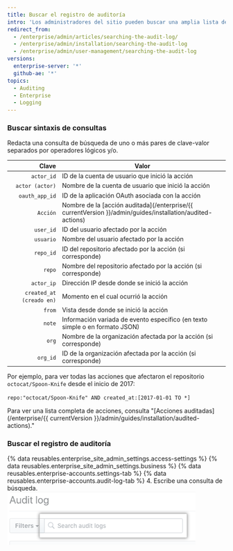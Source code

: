 ```yaml
---
title: Buscar el registro de auditoría
intro: 'Los administradores del sitio pueden buscar una amplia lista de [acciones auditadas](/enterprise/{{ currentVersion }}/admin/guides/installation/audited-actions) en {% data variables.product.product_location_enterprise %}.'
redirect_from:
  - /enterprise/admin/articles/searching-the-audit-log/
  - /enterprise/admin/installation/searching-the-audit-log
  - /enterprise/admin/user-management/searching-the-audit-log
versions:
  enterprise-server: '*'
  github-ae: '*'
topics:
  - Auditing
  - Enterprise
  - Logging
---
```


### Buscar sintaxis de consultas

Redacta una consulta de búsqueda de uno o más pares de clave-valor separados por operadores lógicos y/o.

|                    Clave | Valor                                                                                                    |
| ------------------------:| -------------------------------------------------------------------------------------------------------- |
|               `actor_id` | ID de la cuenta de usuario que inició la acción                                                          |
|          `actor (actor)` | Nombre de la cuenta de usuario que inició la acción                                                      |
|           `oauth_app_id` | ID de la aplicación OAuth asociada con la acción                                                         |
|                 `Acción` | Nombre de la [acción auditada](/enterprise/{{ currentVersion }}/admin/guides/installation/audited-actions) |
|                `user_id` | ID del usuario afectado por la acción                                                                    |
|                `usuario` | Nombre del usuario afectado por la acción                                                                |
|                `repo_id` | ID del repositorio afectado por la acción (si corresponde)                                               |
|                   `repo` | Nombre del repositorio afectado por la acción (si corresponde)                                           |
|               `actor_ip` | Dirección IP desde donde se inició la acción                                                             |
| `created_at (creado en)` | Momento en el cual ocurrió la acción                                                                     |
|                   `from` | Vista desde donde se inició la acción                                                                    |
|                   `note` | Información variada de evento específico (en texto simple o en formato JSON)                             |
|                    `org` | Nombre de la organización afectada por la acción (si corresponde)                                        |
|                 `org_id` | ID de la organización afectada por la acción (si corresponde)                                            |

Por ejemplo, para ver todas las acciones que afectaron el repositorio `octocat/Spoon-Knife` desde el inicio de 2017:

  `repo:"octocat/Spoon-Knife" AND created_at:[2017-01-01 TO *]`

Para ver una lista completa de acciones, consulta "[Acciones auditadas](/enterprise/{{ currentVersion }}/admin/guides/installation/audited-actions)."

### Buscar el registro de auditoría

{% data reusables.enterprise_site_admin_settings.access-settings %}
{% data reusables.enterprise_site_admin_settings.business %}
{% data reusables.enterprise-accounts.settings-tab %}
{% data reusables.enterprise-accounts.audit-log-tab %}
4. Escribe una consulta de búsqueda. ![Consulta de búsqueda](/assets/images/enterprise/site-admin-settings/search-query.png)
